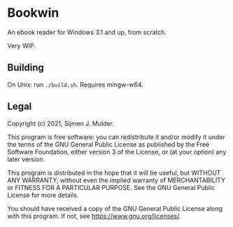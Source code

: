 Bookwin
=======
An ebook reader for Windows 3.1 and up, from scratch.

Very WIP.

Building
--------
On Unix: run `./build.sh`. Requires mingw-w64.

Legal
-----
Copyright (c) 2021, Sijmen J. Mulder.

This program is free software: you can redistribute it and/or modify
it under the terms of the GNU General Public License as published by
the Free Software Foundation, either version 3 of the License, or
(at your option) any later version.

This program is distributed in the hope that it will be useful,
but WITHOUT ANY WARRANTY; without even the implied warranty of
MERCHANTABILITY or FITNESS FOR A PARTICULAR PURPOSE.  See the
GNU General Public License for more details.

You should have received a copy of the GNU General Public License
along with this program. If not, see <https://www.gnu.org/licenses/>.
